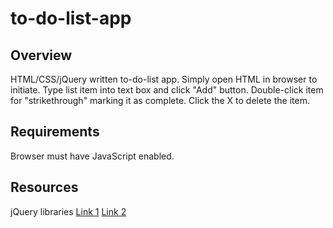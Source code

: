 # to-do-list-app

## Overview
HTML/CSS/jQuery written to-do-list app.
Simply open HTML in browser to initiate.
Type list item into text box and click "Add" button.
Double-click item for "strikethrough" marking it as complete.
Click the X to delete the item.

## Requirements
Browser must have JavaScript enabled.

## Resources
jQuery libraries
[Link 1](https://code.jquery.com/jquery-3.5.1.js)
[Link 2](https://code.jquery.com/ui/1.12.1/jquery-ui.js)
